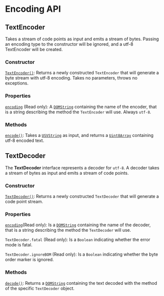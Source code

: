 # Encoding API

## TextEncoder

Takes a stream of code points as input and emits a stream of bytes. Passing an encoding type to the constructor will be ignored, and a utf-8 TextEncoder will be created.

### Constructor

[`TextEncoder()`](https://developer.mozilla.org/en-US/docs/Web/API/TextEncoder/TextEncoder): Returns a newly constructed `TextEncoder` that will generate a byte stream with utf-8 encoding. Takes no parameters, throws no exceptions.

### Properties

[`encoding`](https://developer.mozilla.org/en-US/docs/Web/API/TextEncoder/encoding) (Read only): A [`DOMString`](https://developer.mozilla.org/en-US/docs/Web/API/DOMString) containing the name of the encoder, that is a string describing the method the `TextEncoder` will use. Always `utf-8`.

### Methods

[`encode()`](https://developer.mozilla.org/en-US/docs/Web/API/TextEncoder/encode): Takes a [`USVString`](https://developer.mozilla.org/en-US/docs/Web/API/USVString) as input, and returns a [`Uint8Array`](https://developer.mozilla.org/en-US/docs/Web/JavaScript/Reference/Typed_arrays/Uint8Array) containing utf-8 encoded text.

## TextDecoder

The **TextDecoder** interface represents a decoder for `utf-8`. A decoder takes a stream of bytes as input and emits a stream of code points.

### Constructor

[`TextDecoder()`](https://developer.mozilla.org/en-US/docs/Web/API/TextDecoder/TextDecoder): Returns a newly constructed `TextDecoder` that will generate a code point stream.

### Properties

[`encoding`](https://developer.mozilla.org/en-US/docs/Web/API/TextDecoder/encoding)(Read only): Is a [`DOMString`](https://developer.mozilla.org/en-US/docs/Web/API/DOMString) containing the name of the decoder, that is a string describing the method the `TextDecoder` will use.

`TextDecoder.fatal` (Read only): Is a `Boolean` indicating whether the error mode is fatal.

`TextDecoder.ignoreBOM` (Read only): Is a `Boolean` indicating whether the byte order marker is ignored.

### Methods

[`decode()`](https://developer.mozilla.org/en-US/docs/Web/API/TextDecoder/decode): Returns a [`DOMString`](https://developer.mozilla.org/en-US/docs/Web/API/DOMString) containing the text decoded with the method of the specific `TextDecoder` object.

